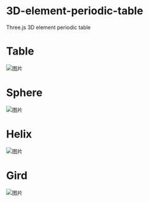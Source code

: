 # 3D-element-periodic-table
Three.js 3D element periodic table
# Table
![图片](https://user-images.githubusercontent.com/57856874/85221874-0a046200-b3ea-11ea-9dfd-9cbc3080a756.png)
# Sphere
![图片](https://user-images.githubusercontent.com/57856874/85221893-299b8a80-b3ea-11ea-90a3-507753d3d042.png)
# Helix
![图片](https://user-images.githubusercontent.com/57856874/85221926-4e8ffd80-b3ea-11ea-989e-f9fbfd068e8d.png)
# Gird
![图片](https://user-images.githubusercontent.com/57856874/85221935-649dbe00-b3ea-11ea-9bf0-71b8401e384a.png)
